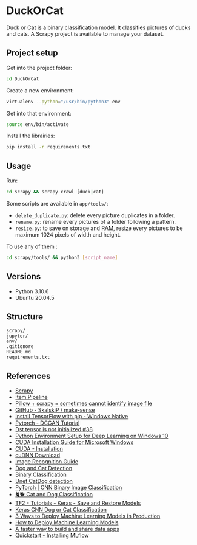 # DuckOrCat

Duck or Cat is a binary classification model. It classifies pictures of ducks and cats. A Scrapy project is available to manage your dataset.

## Project setup

Get into the project folder:
```bash
cd DuckOrCat
```

Create a new environment:

```bash
virtualenv --python="/usr/bin/python3" env
```

Get into that environment:

```bash
source env/bin/activate 
```

Install the librairies:
```bash
pip install -r requirements.txt
```

## Usage

Run:

```bash
cd scrapy && scrapy crawl [duck|cat]
```

Some scripts are available in `app/tools/`:

* ``delete_duplicate.py``: delete every picture duplicates in a folder.
* ``rename.py``: rename every pictures of a folder following a pattern.
* ``resize.py``: to save on storage and RAM, resize every pictures to be maximum 1024 pixels of width and height.

To use any of them :

```bash
cd scrapy/tools/ && python3 [script_name]
```

## Versions

* Python 3.10.6
* Ubuntu 20.04.5

## Structure

```
scrapy/
jupyter/
env/
.gitignore
README.md
requirements.txt
```

## References

* [Scrapy](https://scrapy.org/)
* [Item Pipeline](https://docs.scrapy.org/en/latest/topics/item-pipeline.html)
* [Pillow + scrapy = sometimes cannot identify image file](https://stackoverflow.com/questions/30114305/pillow-scrapy-sometimes-cannot-identify-image-file)
* [GitHub - SkalskiP / make-sense](https://github.com/SkalskiP/make-sense)
* [Install TensorFlow with pip - Windows Native](https://www.tensorflow.org/install/pip#windows-native)
* [Pytorch - DCGAN Tutorial](https://pytorch.org/tutorials/beginner/dcgan_faces_tutorial.html)
* [Dst tensor is not initialized #38](https://github.com/aymericdamien/TensorFlow-Examples/issues/38)
* [Python Environment Setup for Deep Learning on Windows 10](https://towardsdatascience.com/python-environment-setup-for-deep-learning-on-windows-10-c373786e36d1)
* [CUDA Installation Guide for Microsoft Windows](https://docs.nvidia.com/cuda/cuda-installation-guide-microsoft-windows/index.html)
* [CUDA - Installation](https://www.tutorialspoint.com/cuda/cuda_installation.htm)
* [cuDNN Download](https://developer.nvidia.com/rdp/cudnn-download)
* [Image Recognition Guide](https://www.fritz.ai/image-recognition/)
* [Dog and Cat Detection](https://www.kaggle.com/datasets/andrewmvd/dog-and-cat-detection?select=images)
* [Binary Classification](https://www.kaggle.com/code/ryanholbrook/binary-classification)
* [Unet CatDog detection](https://www.kaggle.com/code/lmanda/unet-catdog-detection/notebook)
* [PyTorch | CNN Binary Image Classification](https://www.kaggle.com/code/shtrausslearning/pytorch-cnn-binary-image-classification)
* [🐈🐕 Cat and Dog Classification](https://www.kaggle.com/code/gcdatkin/cat-and-dog-classification)
* [TF2 - Tutorials - Keras - Save and Restore Models](https://www.kaggle.com/code/vikramtiwari/tf2-tutorials-keras-save-and-restore-models)
* [Keras CNN Dog or Cat Classification](https://www.kaggle.com/code/uysimty/keras-cnn-dog-or-cat-classification)
* [3 Ways to Deploy Machine Learning Models in Production](https://towardsdatascience.com/3-ways-to-deploy-machine-learning-models-in-production-cdba15b00e)
* [How to Deploy Machine Learning Models](https://towardsdatascience.com/how-to-deploy-machine-learning-models-601f8c13ff45)
* [A faster way to build and share data apps](https://streamlit.io/)
* [Quickstart - Installing MLflow](https://mlflow.org/docs/latest/quickstart.html)
